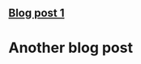 
<a href="https://liamkeegan1.github.io/another-page"><h2>Blog post 1</h2></a>



<h1>Another blog post</h1>
